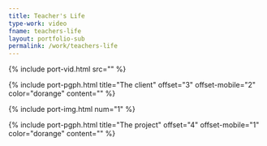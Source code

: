 ```yaml
---
title: Teacher's Life
type-work: video
fname: teachers-life
layout: portfolio-sub
permalink: /work/teachers-life
---
```


{% include port-vid.html src="" %}

{% include port-pgph.html title="The client" offset="3" offset-mobile="2" color="dorange" content="" %}

{% include port-img.html num="1" %}

{% include port-pgph.html title="The project" offset="4" offset-mobile="1" color="dorange" content="" %}
